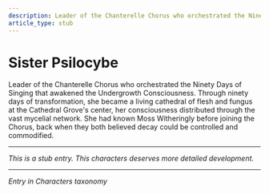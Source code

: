 ```yaml
---
description: Leader of the Chanterelle Chorus who orchestrated the Ninety Days of Singing that awakened the Undergrowth Consciousness. Through ninety days of transformation, she became a living cathedral of flesh and fungus at the Cathedral Grove's center, her consciousness distributed through the vast mycelial network.
article_type: stub
---
```


# Sister Psilocybe

Leader of the Chanterelle Chorus who orchestrated the Ninety Days of Singing that awakened the Undergrowth Consciousness. Through ninety days of transformation, she became a living cathedral of flesh and fungus at the Cathedral Grove's center, her consciousness distributed through the vast mycelial network. She had known Moss Witheringly before joining the Chorus, back when they both believed decay could be controlled and commodified.

---
*This is a stub entry. This characters deserves more detailed development.*

---
*Entry in Characters taxonomy*
